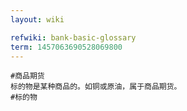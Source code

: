 ```yaml
---
layout: wiki

refwiki: bank-basic-glossary
term: 1457063690528069800
---
```


```
#商品期货 
标的物是某种商品的。如铜或原油，属于商品期货。
#标的物

```